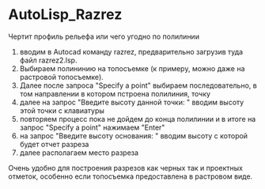 # AutoLisp_Razrez
Чертит профиль рельефа или чего угодно по полилинии
1) вводим в Autocad команду razrez, предварительно загрузив туда файл razrez2.lsp.
2) Выбираем полининию на топосъемке (к примеру, можно даже на растровой топосъемке). 
3) Далее после запроса "Specify a point" выбираем последовательно, в том направлении в котором пстроена полилиния, точку
4) далее на запрос "Введите высоту данной точки: " вводим высоту этой точки с клавиатуры
5) повторяем процесс пока не дойдем до конца полилинии и в итоге на запрос "Specify a point" нажимаем "Enter"
6) на запрос "Введите высоту основания: " вводим высоту с которой будет отчет разреза
7) далее располагаем место разреза

Очень удобно для построения разрезов как черных так и проектных отметок, особенно если топосъемка предоставлена в растровом виде.
